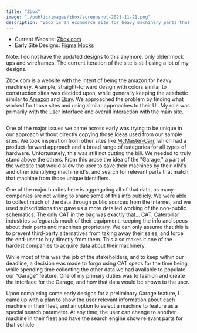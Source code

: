 ```yaml
---
title: "Zbox"
image: "./public/images/zbox/screenshot-2021-11-21.png"
description: "Zbox is an ecommerce site for heavy machinery parts that takes a lot of influence from Amazon and McMaster-Carr's websites."
---
```


- Current Website: [Zbox.com](https://www.zbox.com)
- Early Site Designs: [Figma Mocks](https://www.figma.com/file/SBMGPbcuKX5bKyntuT1dqg4k/Zbox-Comps-copy-Tony?node-id=0%3A50047)

Note: I do not have the updated designs to this anymore, only older mock ups and wireframes. The current iteration of the site is still using a lot of my designs.

Zbox.com is a website with the intent of being the amazon for heavy machinery. A simple, straight-forward design with colors similar to construction sites was decided upon, while generally keeping the aesthetic similar to [Amazon](https://www.amazon.com/) and [Ebay](https://www.ebay.com). We approached the problem by finding what worked for those sites and using similar approaches to their UI. My role was primarily with the user interface and overall interaction with the main site.

![]()

One of the major issues we came across early was trying to be unique in our approach without directly copying those ideas used from our sample sites. We took inspiration from other sites like [McMaster-Carr](https://www.mcmaster.com/), which had a product-forward approach and a broad range of categories for all types of hardware. Unfortunately, this was still not cutting the bill. We needed to truly stand above the others. From this arose the idea of the "Garage," a part of the website that would allow the user to save their machines by their VIN's and other identifying machine id's, and search for relevant parts that match that machine from those unique identifiers.

One of the major hurdles here is aggregating all of that data, as many companies are not willing to share some of this info publicly. We were able to collect much of the data through public sources from the internet, and we used subscriptions that gave us a more detailed working of the non-public schematics. The only CAT in the bag was exactly that... CAT. Caterpillar industries safeguards much of their equipment, keeping the info and specs about their parts and machines proprietary. We can only assume that this is to prevent third-party alternatives from taking away their sales, and force the end-user to buy directly from them. This also makes it one of the hardest companies to acquire data about their machinery.

While most of this was the job of the stakeholders, and to keep within our deadline, a decision was made to forgo using CAT specs for the time being, while spending time collecting the other data we had available to populate our "Garage" feature. One of my primary duties was to fashion and create the interface for the Garage, and how that data would be shown to the user.

Upon completing some early designs for a preliminary Garage feature, I came up with a plan to show the user relevant information about each machine in their fleet, and an option to select a machine to feature as a special search parameter. At any time, the user can change to another machine in their fleet and have the search engine show relevant parts for that vehicle.